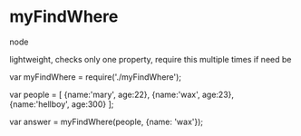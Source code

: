 myFindWhere
===========

node 

lightweight, checks only one property, require this multiple times if need be

var myFindWhere = require('./myFindWhere');

var people = [
   {name:'mary', age:22},
   {name:'wax', age:23},
   {name:'hellboy', age:300}
];

var answer = myFindWhere(people, {name: 'wax'});
